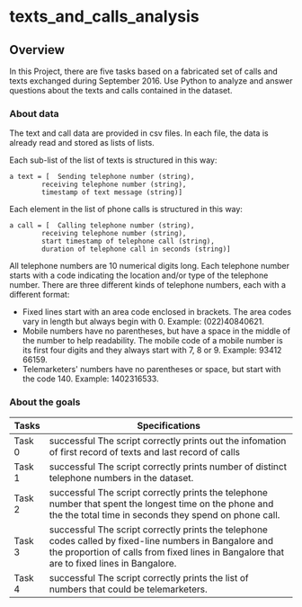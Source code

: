 # texts_and_calls_analysis
## Overview
In this Project, there are five tasks based on a fabricated set of calls and texts exchanged during September 2016. 
Use Python to analyze and answer questions about the texts and calls contained in the dataset.

### About data
The text and call data are provided in csv files. In each file, the data is already read and stored as lists of lists.

Each sub-list of the list of texts is structured in this way:
```
a text = [	Sending telephone number (string),
		receiving telephone number (string), 
		timestamp of text message (string)]
```
Each element in the list of phone calls is structured in this way:
```
a call = [	Calling telephone number (string), 
		receiving telephone number (string), 
		start timestamp of telephone call (string),
		duration of telephone call in seconds (string)]
```
All telephone numbers are 10 numerical digits long. Each telephone number starts with a code indicating the location and/or type of the telephone number. There are three different kinds of telephone numbers, each with a different format:

- Fixed lines start with an area code enclosed in brackets. The area codes vary in length but always begin with 0. Example: (022)40840621.
- Mobile numbers have no parentheses, but have a space in the middle of the number to help readability. The mobile code of a mobile number is its first four digits and they always start with 7, 8 or 9. Example: 93412 66159.
- Telemarketers' numbers have no parentheses or space, but start with the code 140. Example: 1402316533.

### About the goals
 Tasks         | Specifications    
 ------------- | -----------------
Task 0   | successful	The script correctly prints out the infomation of first record of texts and last record of calls
Task 1   | successful	The script correctly prints number of distinct telephone numbers in the dataset.
Task 2   | successful	The script correctly prints the telephone number that spent the longest time on the phone and the the total time in seconds they spend on phone call.
Task 3   | successful	The script correctly prints the telephone codes called by fixed-line numbers in Bangalore and the proportion of calls from fixed lines in Bangalore that are to fixed lines in Bangalore.
Task 4   | successful	The script correctly prints the list of numbers that could be telemarketers.
